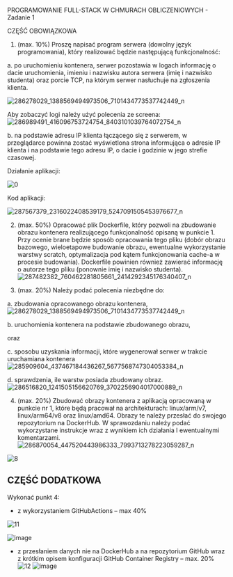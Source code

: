 PROGRAMOWANIE FULL-STACK W CHMURACH OBLICZENIOWYCH - Zadanie 1

CZĘŚĆ OBOWIĄZKOWA
1. (max. 10%)
Proszę napisać program serwera (dowolny język programowania), który realizować będzie
następującą funkcjonalność:

a. po uruchomieniu kontenera, serwer pozostawia w logach informację o dacie
uruchomienia, imieniu i nazwisku autora serwera (imię i nazwisko studenta) oraz porcie
TCP, na którym serwer nasłuchuje na zgłoszenia klienta.

![286278029_1388569494973506_7101434773537742449_n](https://user-images.githubusercontent.com/78439685/173583030-5e66c348-c5f3-498f-94ee-eaee025e5b29.png)

Aby zobaczyć logi należy użyć polecenia ze screena:
![286989491_416096753724754_8403101039764072754_n](https://user-images.githubusercontent.com/78439685/173583421-fd801918-46e7-4b06-9e68-9127828936ad.png)

b. na podstawie adresu IP klienta łączącego się z serwerem, w przeglądarce powinna zostać
wyświetlona strona informująca o adresie IP klienta i na podstawie tego adresu IP, o dacie
i godzinie w jego strefie czasowej. 

Działanie aplikacji:

![0](https://user-images.githubusercontent.com/78439685/173586998-858165c5-1db8-4da0-8f7d-c34b7c490ab1.png)


Kod aplikacji: 

![287567379_2316022408539179_5247091505453976677_n](https://user-images.githubusercontent.com/78439685/173584034-a7af19aa-694a-44e9-89a2-3457abbdc336.png)

2. (max. 50%)
Opracować plik Dockerfile, który pozwoli na zbudowanie obrazu kontenera realizującego
funkcjonalność opisaną w punkcie 1. Przy ocenie brane będzie sposób opracowania tego pliku
(dobór obrazu bazowego, wieloetapowe budowanie obrazu, ewentualne wykorzystanie warstwy
scratch, optymalizacja pod kątem funkcjonowania cache-a w procesie budowania). Dockerfile
powinien również zawierać informację o autorze tego pliku (ponownie imię i nazwisko studenta). 
![287482382_760462281805661_2414292345176340407_n](https://user-images.githubusercontent.com/78439685/173584298-ba6606ae-01f0-4e69-a399-bb88f3834fbf.png)

3. (max. 20%)
Należy podać polecenia niezbędne do:

a. zbudowania opracowanego obrazu kontenera,
![286278029_1388569494973506_7101434773537742449_n](https://user-images.githubusercontent.com/78439685/173584578-2dd68d4f-8c1f-453c-97d6-865a79115297.png)

b. uruchomienia kontenera na podstawie zbudowanego obrazu,

oraz

c. sposobu uzyskania informacji, które wygenerował serwer w trakcie uruchamiana kontenera 
![285909604_437467184436267_5677568747304053384_n](https://user-images.githubusercontent.com/78439685/173584690-7cddb546-a0d4-4e6c-a2e2-896cc125d1c4.png)

d. sprawdzenia, ile warstw posiada zbudowany obraz.
![286516820_1241505156620769_3702256904017000889_n](https://user-images.githubusercontent.com/78439685/173584888-6be9b510-15d9-4fd3-8b61-affb53332318.png)

4. (max. 20%)
Zbudować obrazy kontenera z aplikacją opracowaną w punkcie nr 1, które będą pracował na
architekturach: linux/arm/v7, linux/arm64/v8 oraz linux/amd64. Obrazy te należy przesłać do
swojego repozytorium na DockerHub. W sprawozdaniu należy podać wykorzystane instrukcje wraz
z wynikiem ich działania I ewentualnymi komentarzami.
![286870054_447520443986333_7993713278223059287_n](https://user-images.githubusercontent.com/78439685/173585306-c39e0bc6-e78d-4766-a0aa-6573fa2d73c9.png)

![8](https://user-images.githubusercontent.com/78439685/173585474-56877d6b-bbbc-406b-b7e3-42c33e43ce26.png)

CZĘŚĆ DODATKOWA
-------------------------------------------------------------------------------------------
Wykonać punkt 4:
- z wykorzystaniem GitHubActions – max 40%

![11](https://user-images.githubusercontent.com/78439685/173596974-84982d49-3073-4006-84af-2fc7bb4cb882.png)

![image](https://user-images.githubusercontent.com/78439685/173597096-517c350f-5019-4250-a272-e6a8db7855d4.png)

- z przesłaniem danych nie na DockerHub a na repozytorium GitHub wraz z krótkim opisem
konfiguracji GitHub Container Registry – max. 20%
![12](https://user-images.githubusercontent.com/78439685/173597217-faf56e04-2ffa-4e24-8281-60d844b1f7ca.png)
![image](https://user-images.githubusercontent.com/78439685/173597309-d50571a4-f92a-4965-a65e-54a93333d9ef.png)

